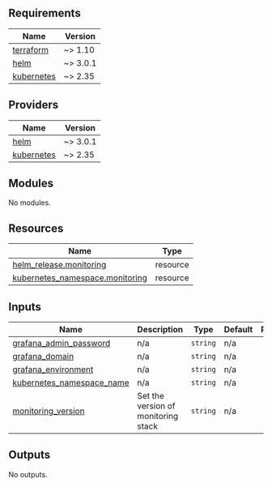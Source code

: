 <!-- BEGIN_TF_DOCS -->
## Requirements

| Name | Version |
|------|---------|
| <a name="requirement_terraform"></a> [terraform](#requirement\_terraform) | ~> 1.10 |
| <a name="requirement_helm"></a> [helm](#requirement\_helm) | ~> 3.0.1 |
| <a name="requirement_kubernetes"></a> [kubernetes](#requirement\_kubernetes) | ~> 2.35 |

## Providers

| Name | Version |
|------|---------|
| <a name="provider_helm"></a> [helm](#provider\_helm) | ~> 3.0.1 |
| <a name="provider_kubernetes"></a> [kubernetes](#provider\_kubernetes) | ~> 2.35 |

## Modules

No modules.

## Resources

| Name | Type |
|------|------|
| [helm_release.monitoring](https://registry.terraform.io/providers/hashicorp/helm/latest/docs/resources/release) | resource |
| [kubernetes_namespace.monitoring](https://registry.terraform.io/providers/hashicorp/kubernetes/latest/docs/resources/namespace) | resource |

## Inputs

| Name | Description | Type | Default | Required |
|------|-------------|------|---------|:--------:|
| <a name="input_grafana_admin_password"></a> [grafana\_admin\_password](#input\_grafana\_admin\_password) | n/a | `string` | n/a | yes |
| <a name="input_grafana_domain"></a> [grafana\_domain](#input\_grafana\_domain) | n/a | `string` | n/a | yes |
| <a name="input_grafana_environment"></a> [grafana\_environment](#input\_grafana\_environment) | n/a | `string` | n/a | yes |
| <a name="input_kubernetes_namespace_name"></a> [kubernetes\_namespace\_name](#input\_kubernetes\_namespace\_name) | n/a | `string` | n/a | yes |
| <a name="input_monitoring_version"></a> [monitoring\_version](#input\_monitoring\_version) | Set the version of monitoring stack | `string` | n/a | yes |

## Outputs

No outputs.
<!-- END_TF_DOCS -->